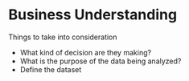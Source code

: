 # Business Understanding

Things to take into consideration

- What kind of decision are they making? 
- What is the purpose of the data being analyzed?
- Define the dataset 


